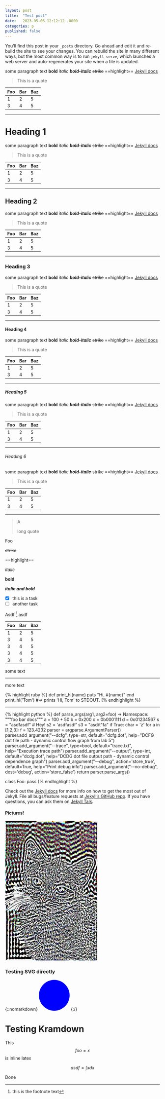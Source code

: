 ```yaml
---
layout: post
title:  "Test post"
date:   2023-05-06 12:12:12 -0000
categories: p
published: false
---
```


You’ll find this post in your `_posts` directory. Go ahead and edit it and re-build the site to see your changes. You can rebuild the site in many different ways, but the most common way is to run `jekyll serve`, which launches a web server and auto-regenerates your site when a file is updated.

some paragraph text **bold** *italic* ***bold-italic*** ~~strike~~ ==highlight== [Jekyll docs][jekyll-docs]

> This is a quote

| Foo | Bar | Baz  |
| --- | --- | --- |
| 1   | 2   | 5 |
| 3   | 4   | 5 |

---


# Heading 1
some paragraph text **bold** *italic* ***bold-italic*** ~~strike~~ ==highlight== [Jekyll docs][jekyll-docs]

> This is a quote

| Foo | Bar | Baz  |
| --- | --- | --- |
| 1   | 2   | 5 |
| 3   | 4   | 5 |

---

## Heading 2
some paragraph text **bold** *italic* ***bold-italic*** ~~strike~~ ==highlight== [Jekyll docs][jekyll-docs]

> This is a quote

| Foo | Bar | Baz  |
| --- | --- | --- |
| 1   | 2   | 5 |
| 3   | 4   | 5 |

---

### Heading 3
some paragraph text **bold** *italic* ***bold-italic*** ~~strike~~ ==highlight== [Jekyll docs][jekyll-docs]

> This is a quote

| Foo | Bar | Baz  |
| --- | --- | --- |
| 1   | 2   | 5 |
| 3   | 4   | 5 |

---

#### Heading 4
some paragraph text **bold** *italic* ***bold-italic*** ~~strike~~ ==highlight== [Jekyll docs][jekyll-docs]

> This is a quote

| Foo | Bar | Baz  |
| --- | --- | --- |
| 1   | 2   | 5 |
| 3   | 4   | 5 |

---

##### Heading 5
some paragraph text **bold** *italic* ***bold-italic*** ~~strike~~ ==highlight== [Jekyll docs][jekyll-docs]

> This is a quote

| Foo | Bar | Baz  |
| --- | --- | --- |
| 1   | 2   | 5 |
| 3   | 4   | 5 |

---

###### Heading 6
some paragraph text **bold** *italic* ***bold-italic*** ~~strike~~ ==highlight== [Jekyll docs][jekyll-docs]

> This is a quote

| Foo | Bar | Baz  |
| --- | --- | --- |
| 1   | 2   | 5 |
| 3   | 4   | 5 |

---

> A
>
> long quote

Foo

~~strike~~

==highlight==

*italic*

**bold**

***italic and bold***

- [x] this is a task
- [ ] another task

Asdf [^1] asdf

[^1]: this is the footnote text

| Foo | Bar | Baz  |
| --- | --- | --- |
| 1   | 2   | 5 |
| 3   | 4   | 5 |
| 3   | 4   | 5 |
| 3   | 4   | 5 |
| 3   | 4   | 5 |

some text

-------

more text

{% highlight ruby %}
def print_hi(name)
  puts "Hi, #{name}"
end
print_hi('Tom')
#=> prints 'Hi, Tom' to STDOUT.
{% endhighlight %}

---

{% highlight python %}
def parse_args(arg1, arg2=foo) -> Namespace:
    """foo bar docs"""
    a = 100 + 50
    b = 0x200
    c = 0b0001111
    d = 0o01234567
    s = "asdfasdf"
    # Hey!
    s2 = 'asdfasdf'
    s3 = "asd\t\"fa"
    if True:
      char = 'z'
    for a in [1,2,3]:
      f = 123.4232
    parser = argparse.ArgumentParser()
    parser.add_argument("--dcfg", type=str, default="dcfg.dot", help="DCFG dot file path - dynamic control flow graph from lab 5")
    parser.add_argument("--trace", type=bool, default="trace.txt", help="Execution trace path")
    parser.add_argument("--output", type=int, default="dcdg.dot", help="DCDG dot file output path - dynamic control dependence graph")
    parser.add_argument("--debug", action='store_true', default=True, help="Print debug info")
    parser.add_argument("--no-debug", dest='debug', action='store_false')
    return parser.parse_args()

class Foo:
  pass
{% endhighlight %}

Check out the [Jekyll docs][jekyll-docs] for more info on how to get the most out of Jekyll. File all bugs/feature requests at [Jekyll’s GitHub repo][jekyll-gh]. If you have questions, you can ask them on [Jekyll Talk][jekyll-talk].

[jekyll-docs]: https://jekyllrb.com/docs/home
[jekyll-gh]:   https://github.com/jekyll/jekyll
[jekyll-talk]: https://talk.jekyllrb.com/

#### Pictures!
![tooltip](assets/cat-compressed.jpg)

### Testing SVG directly
{::nomarkdown}
<svg width="100" height=100>
    <circle cx="50" cy="50" r="50" fill="blue"/>
</svg>
{:/}

# Testing Kramdown
This $$foo = x$$ is inline latex

$$ asdf = \int{x}{dx}$$

Done